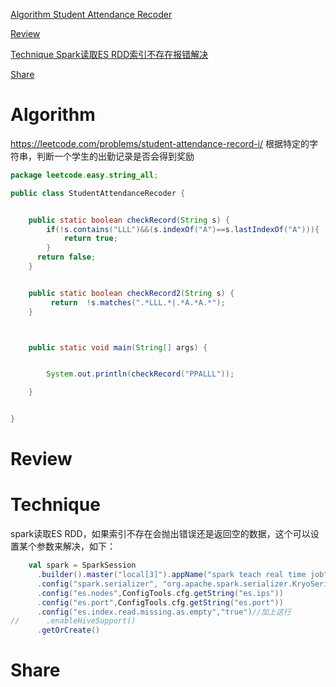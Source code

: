 
 [Algorithm Student Attendance Recoder](#algorithm)

 [Review](#review)

 [Technique Spark读取ES RDD索引不存在报错解决](#technique)

 [Share](#share)


# Algorithm

https://leetcode.com/problems/student-attendance-record-i/
根据特定的字符串，判断一个学生的出勤记录是否会得到奖励

```java
package leetcode.easy.string_all;

public class StudentAttendanceRecoder {


    public static boolean checkRecord(String s) {
        if(!s.contains("LLL")&&(s.indexOf("A")==s.lastIndexOf("A"))){
            return true;
        }
      return false;
    }


    public static boolean checkRecord2(String s) {
         return  !s.matches(".*LLL.*|.*A.*A.*");
    }



    public static void main(String[] args) {


        System.out.println(checkRecord("PPALLL"));

    }


}

```


# Review


# Technique

spark读取ES RDD，如果索引不存在会抛出错误还是返回空的数据，这个可以设置某个参数来解决，如下：
```scala
    val spark = SparkSession
      .builder().master("local[3]").appName("spark teach real time job")
      .config("spark.serializer", "org.apache.spark.serializer.KryoSerializer")
      .config("es.nodes",ConfigTools.cfg.getString("es.ips"))
      .config("es.port",ConfigTools.cfg.getString("es.port"))
      .config("es.index.read.missing.as.empty","true")//加上这行
//      .enableHiveSupport()
      .getOrCreate()
```


# Share





